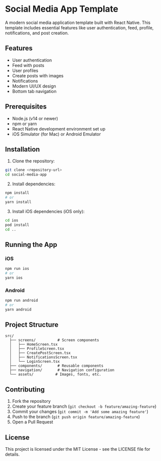 # Social Media App Template

A modern social media application template built with React Native. This template includes essential features like user authentication, feed, profile, notifications, and post creation.

## Features

- User authentication
- Feed with posts
- User profiles
- Create posts with images
- Notifications
- Modern UI/UX design
- Bottom tab navigation

## Prerequisites

- Node.js (v14 or newer)
- npm or yarn
- React Native development environment set up
- iOS Simulator (for Mac) or Android Emulator

## Installation

1. Clone the repository:
```bash
git clone <repository-url>
cd social-media-app
```

2. Install dependencies:
```bash
npm install
# or
yarn install
```

3. Install iOS dependencies (iOS only):
```bash
cd ios
pod install
cd ..
```

## Running the App

### iOS
```bash
npm run ios
# or
yarn ios
```

### Android
```bash
npm run android
# or
yarn android
```

## Project Structure

```
src/
  ├── screens/          # Screen components
  │   ├── HomeScreen.tsx
  │   ├── ProfileScreen.tsx
  │   ├── CreatePostScreen.tsx
  │   ├── NotificationsScreen.tsx
  │   └── LoginScreen.tsx
  ├── components/       # Reusable components
  ├── navigation/       # Navigation configuration
  └── assets/          # Images, fonts, etc.
```

## Contributing

1. Fork the repository
2. Create your feature branch (`git checkout -b feature/amazing-feature`)
3. Commit your changes (`git commit -m 'Add some amazing feature'`)
4. Push to the branch (`git push origin feature/amazing-feature`)
5. Open a Pull Request

## License

This project is licensed under the MIT License - see the LICENSE file for details. 